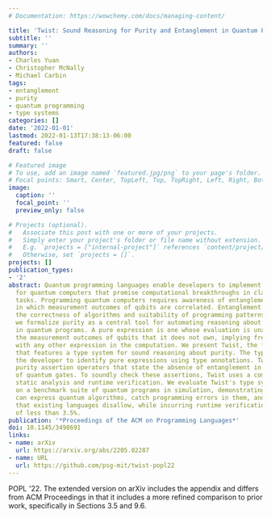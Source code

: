 ```yaml
---
# Documentation: https://wowchemy.com/docs/managing-content/

title: 'Twist: Sound Reasoning for Purity and Entanglement in Quantum Programs'
subtitle: ''
summary: ''
authors:
- Charles Yuan
- Christopher McNally
- Michael Carbin
tags:
- entanglement
- purity
- quantum programming
- type systems
categories: []
date: '2022-01-01'
lastmod: 2022-01-13T17:38:13-06:00
featured: false
draft: false

# Featured image
# To use, add an image named `featured.jpg/png` to your page's folder.
# Focal points: Smart, Center, TopLeft, Top, TopRight, Left, Right, BottomLeft, Bottom, BottomRight.
image:
  caption: ''
  focal_point: ''
  preview_only: false

# Projects (optional).
#   Associate this post with one or more of your projects.
#   Simply enter your project's folder or file name without extension.
#   E.g. `projects = ["internal-project"]` references `content/project/deep-learning/index.md`.
#   Otherwise, set `projects = []`.
projects: []
publication_types:
- '2'
abstract: Quantum programming languages enable developers to implement algorithms
  for quantum computers that promise computational breakthroughs in classically intractable
  tasks. Programming quantum computers requires awareness of entanglement, the phenomenon
  in which measurement outcomes of qubits are correlated. Entanglement can determine
  the correctness of algorithms and suitability of programming patterns. In this work,
  we formalize purity as a central tool for automating reasoning about entanglement
  in quantum programs. A pure expression is one whose evaluation is unaffected by
  the measurement outcomes of qubits that it does not own, implying freedom from entanglement
  with any other expression in the computation. We present Twist, the first language
  that features a type system for sound reasoning about purity. The type system enables
  the developer to identify pure expressions using type annotations. Twist also features
  purity assertion operators that state the absence of entanglement in the output
  of quantum gates. To soundly check these assertions, Twist uses a combination of
  static analysis and runtime verification. We evaluate Twist's type system and analyses
  on a benchmark suite of quantum programs in simulation, demonstrating that Twist
  can express quantum algorithms, catch programming errors in them, and support programs
  that existing languages disallow, while incurring runtime verification overhead
  of less than 3.5%.
publication: '*Proceedings of the ACM on Programming Languages*'
doi: 10.1145/3498691
links:
- name: arXiv
  url: https://arxiv.org/abs/2205.02287
- name: URL
  url: https://github.com/psg-mit/twist-popl22
---
```

POPL '22. The extended version on arXiv includes the appendix and differs from ACM Proceedings in that it includes a more refined comparison to prior work, specifically in Sections 3.5 and 9.6.